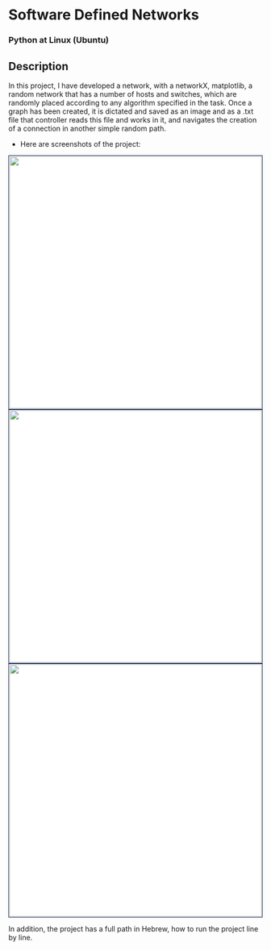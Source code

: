 # Software Defined Networks

### Python at Linux (Ubuntu)

## Description

In this project, I have developed a network, with a networkX, matplotlib, a random network that has a number of hosts and switches, which are randomly placed according to any algorithm specified in the task.
Once a graph has been created, it is dictated and saved as an image and as a .txt file that controller reads this file and works in it, and navigates the creation of a connection in another simple random path.

* Here are screenshots of the project:

<div>
<img src="https://profile.fcdn.co.il/images2/0__05b01c50ba9bab.jpg" width="500" style="padding:1px;border:1px solid #021a40;background-color:#FFF;"> 

<img src="https://profile.fcdn.co.il/images2/0__05b01c516df469.jpg" width="500" style="padding:1px;border:1px solid #021a40;background-color:#FFF;"> 

<img src="https://profile.fcdn.co.il/images2/0__05b01c521bc8c2.jpg" width="500" style="padding:1px;border:1px solid #021a40;background-color:#FFF;"> 
</div>

In addition, the project has a full path in Hebrew, how to run the project line by line.
